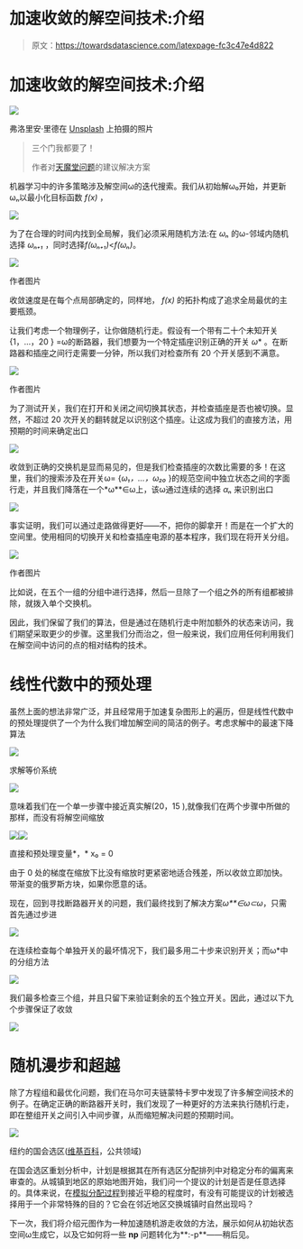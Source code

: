 # 加速收敛的解空间技术:介绍

> 原文：<https://towardsdatascience.com/latexpage-fc3c47e4d822>

# 加速收敛的解空间技术:介绍

![](img/7d8ff79231765720e5466e0ae5b428f0.png)

弗洛里安·里德在 [Unsplash](https://unsplash.com?utm_source=medium&utm_medium=referral) 上拍摄的照片

> 三个门我都要了！
> 
> 作者对[天魔堂问题](https://en.wikipedia.org/wiki/Monty_Hall_problem)的建议解决方案

机器学习中的许多策略涉及解空间ω的迭代搜索。我们从初始解ω₀开始，并更新ωₙ以最小化目标函数 *f(x)* ，

![](img/354656146c4f8257657af281236e557d.png)

为了在合理的时间内找到全局解，我们必须采用随机方法:在 *ωₙ* 的ω-邻域内随机选择 *ωₙ₊₁* ，同时选择*f(ωₙ₊₁)*<*f(ωₙ)*。

![](img/ab6c91c68315a808261df1deb5fc85e9.png)

作者图片

收敛速度是在每个点局部确定的，同样地， *f(x)* 的拓扑构成了追求全局最优的主要瓶颈。

让我们考虑一个物理例子，让你做随机行走。假设有一个带有二十个未知开关{1，…，20 } =ω的断路器，我们想要为一个特定插座识别正确的开关 *ω** 。在断路器和插座之间行走需要一分钟，所以我们对检查所有 20 个开关感到不满意。

![](img/10a9a27247aa67fb114e37e93f8e9fab.png)

作者图片

为了测试开关，我们在打开和关闭之间切换其状态，并检查插座是否也被切换。显然，不超过 20 次开关的翻转就足以识别这个插座。让这成为我们的直接方法，用预期的时间来确定出口

![](img/cf8a680a7c4a4ba09a8ace821a59fc21.png)

收敛到正确的交换机是显而易见的，但是我们检查插座的次数比需要的多！在这里，我们的搜索涉及在开关ω= {*ω₁，…，ω₂₀* }的规范空间中独立状态之间的字面行走，并且我们降落在一个*ω**∈ω上，该ω通过连续的选择 *αₙ* 来识别出口

![](img/eadd8ec0a80e6926ef13d5aea11b59e0.png)

事实证明，我们可以通过走路做得更好——不，把你的脚拿开！而是在一个扩大的空间里。使用相同的切换开关和检查插座电源的基本程序，我们现在将开关分组。

![](img/9bf971eb5b9fae6713eb6ed156cc59e0.png)

作者图片

比如说，在五个一组的分组中进行选择，然后一旦除了一个组之外的所有组都被排除，就拨入单个交换机。

因此，我们保留了我们的算法，但是通过在随机行走中附加额外的状态来访问，我们期望采取更少的步骤。这里我们分而治之，但一般来说，我们应用任何利用我们在解空间中访问的点的相对结构的技术。

# 线性代数中的预处理

虽然上面的想法非常广泛，并且经常用于加速复杂图形上的遍历，但是线性代数中的预处理提供了一个为什么我们增加解空间的简洁的例子。考虑求解中的最速下降算法

![](img/32af3bb7d1984705aae04e3b6d3ed39d.png)

求解等价系统

![](img/a69201da94eaf48bba6b1b9d0f11ce34.png)

意味着我们在一个单一步骤中接近真实解(20，15 ),就像我们在两个步骤中所做的那样，而没有将解空间缩放

![](img/a2dc9b9753334f6ab7f765baa7171a27.png)![](img/50d88bec15af81e43f51be7f59291016.png)

直接和预处理变量*，* x₀ = 0

由于 0 处的梯度在缩放下比没有缩放时更紧密地适合残差，所以收敛立即加快。带渐变的俄罗斯方块，如果你愿意的话。

现在，回到寻找断路器开关的问题，我们最终找到了解决方案*ω**∈ω⊂ω*，只需首先通过步进

![](img/449a9f72b91af9e6ff132d46f2582906.png)

在连续检查每个单独开关的最坏情况下，我们最多用二十步来识别开关；而ω*中的分组方法

![](img/59faef934b0e2b37ac7f94c05295aa5e.png)

我们最多检查三个组，并且只留下来验证剩余的五个独立开关。因此，通过以下九个步骤保证了收敛

![](img/5bf29377ea6964e04fcfbf9147527c0a.png)

# 随机漫步和超越

除了方程组和最优化问题，我们在马尔可夫链蒙特卡罗中发现了许多解空间技术的例子。在确定正确的断路器开关时，我们发现了一种更好的方法来执行随机行走，即在整组开关之间引入中间步骤，从而缩短解决问题的预期时间。

![](img/044a4400383aba59f046d86013d8706d.png)

纽约的国会选区([维基百科](https://en.wikipedia.org/wiki/New_York's_congressional_districts)，公共领域)

在国会选区重划分析中，计划是根据其在所有选区分配排列中对稳定分布的偏离来审查的。从城镇到地区的原始地图开始，我们问一个提议的计划是否是任意选择的。具体来说，在[模拟分配过程](https://mggg.org/districtr)到接近平稳的程度时，有没有可能提议的计划被选择用于一个非常特殊的目的？它会在邻近地区交换城镇时自然出现吗？

下一次，我们将介绍元图作为一种加速随机游走收敛的方法，展示如何从初始状态空间ω生成它，以及它如何将一些 **np** 问题转化为**:-p**——稍后见。